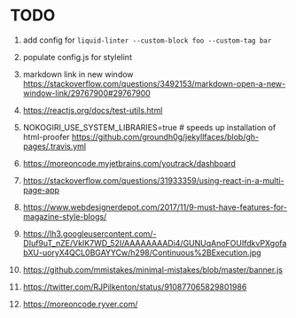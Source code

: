 # TODO

1. add config for `liquid-linter --custom-block foo --custom-tag bar`
1. populate config.js for stylelint
1. markdown link in new window <https://stackoverflow.com/questions/3492153/markdown-open-a-new-window-link/29767900#29767900>
1. <https://reactjs.org/docs/test-utils.html>

1. NOKOGIRI_USE_SYSTEM_LIBRARIES=true # speeds up installation of html-proofer <https://github.com/groundh0g/jekyllfaces/blob/gh-pages/.travis.yml>

1. <https://moreoncode.myjetbrains.com/youtrack/dashboard>
1. <https://stackoverflow.com/questions/31933359/using-react-in-a-multi-page-app>
1. <https://www.webdesignerdepot.com/2017/11/9-must-have-features-for-magazine-style-blogs/>
1. <https://lh3.googleusercontent.com/-DIuf9uT_nZE/VkIK7WD_52I/AAAAAAAADi4/GUNUqAnoFOUIfdkvPXgofabXU-uoryX4QCL0BGAYYCw/h298/Continuous%2BExecution.jpg>
1. <https://github.com/mmistakes/minimal-mistakes/blob/master/banner.js>
1. <https://twitter.com/RJPilkenton/status/910877065829801986>
1. <https://moreoncode.ryver.com/>